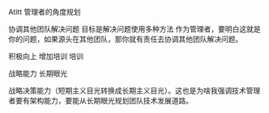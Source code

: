 Atitt 管理者的角度规划

协调其他团队解决问题  目标是解决问题使用多种方法
作为管理者，要明白这就是你的问题，如果源头在其他团队，那你就有责任去协调其他团队解决问题。

积极向上
增加培训
培训

战略能力 长期眼光

战略决策能力（短期主义目光转换成长期主义目光）。这也是为啥我强调技术管理者要有架构能力，要能从长期眼光规划团队技术发展道路。
